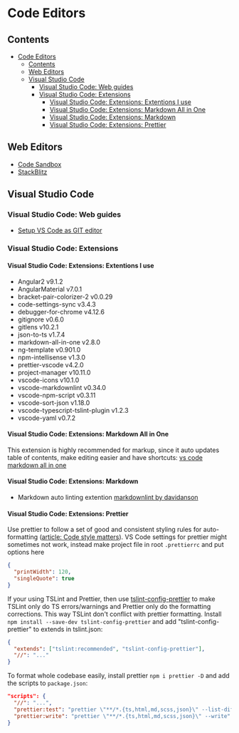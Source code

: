# Code Editors

## Contents

- [Code Editors](#code-editors)
  - [Contents](#contents)
  - [Web Editors](#web-editors)
  - [Visual Studio Code](#visual-studio-code)
    - [Visual Studio Code: Web guides](#visual-studio-code-web-guides)
    - [Visual Studio Code: Extensions](#visual-studio-code-extensions)
      - [Visual Studio Code: Extensions: Extentions I use](#visual-studio-code-extensions-extentions-i-use)
      - [Visual Studio Code: Extensions: Markdown All in One](#visual-studio-code-extensions-markdown-all-in-one)
      - [Visual Studio Code: Extensions: Markdown](#visual-studio-code-extensions-markdown)
      - [Visual Studio Code: Extensions: Prettier](#visual-studio-code-extensions-prettier)

## Web Editors

- [Code Sandbox](https://codesandbox.io/)
- [StackBlitz](https://stackblitz.com/)

## Visual Studio Code

### Visual Studio Code: Web guides

- [Setup VS Code as GIT editor](https://stackoverflow.com/questions/30024353/how-to-use-visual-studio-code-as-default-editor-for-git)

### Visual Studio Code: Extensions

#### Visual Studio Code: Extensions: Extentions I use

- Angular2 v9.1.2
- AngularMaterial v7.0.1
- bracket-pair-colorizer-2 v0.0.29
- code-settings-sync v3.4.3
- debugger-for-chrome v4.12.6
- gitignore v0.6.0
- gitlens v10.2.1
- json-to-ts v1.7.4
- markdown-all-in-one v2.8.0
- ng-template v0.901.0
- npm-intellisense v1.3.0
- prettier-vscode v4.2.0
- project-manager v10.11.0
- vscode-icons v10.1.0
- vscode-markdownlint v0.34.0
- vscode-npm-script v0.3.11
- vscode-sort-json v1.18.0
- vscode-typescript-tslint-plugin v1.2.3
- vscode-yaml v0.7.2

#### Visual Studio Code: Extensions: Markdown All in One

This extension is highly recommended for markup, since it auto updates table of contents, make editing easier and have shortcuts: [vs code markdown all in one](https://github.com/yzhang-gh/vscode-markdown)

#### Visual Studio Code: Extensions: Markdown

- Markdown auto linting extention [markdownlint by davidanson](https://github.com/DavidAnson/vscode-markdownlint.git)

#### Visual Studio Code: Extensions: Prettier

Use prettier to follow a set of good and consistent styling rules for auto-formatting ([article: Code style matters](https://christianlydemann.com/style-angular-apps-using-prettier-and-tslint/)). VS Code settings for prettier might sometimes not work, instead make project file in root `.prettierrc` and put options here

```json
{
  "printWidth": 120,
  "singleQuote": true
}
```

If your using TSLint and Prettier, then use [tslint-config-prettier](https://github.com/prettier/tslint-config-prettier) to make TSLint only do TS errors/warnings and Prettier only do the formatting corrections. This way TSLint don't conflict with prettier formatting.
Install `npm install --save-dev tslint-config-prettier` and add "tslint-config-prettier" to extends in tslint.json:

```json
{
  "extends": ["tslint:recommended", "tslint-config-prettier"],
  "//": "..."
}
```

To format whole codebase easily, install prettier `npm i prettier -D` and add the scripts to `package.json`:

```json
"scripts": {
  "//": "...",
  "prettier:test": "prettier \"**/*.{ts,html,md,scss,json}\" --list-different",
  "prettier:write": "prettier \"**/*.{ts,html,md,scss,json}\" --write"
}
```
